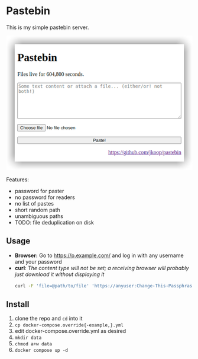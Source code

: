 # Pastebin

This is my simple pastebin server.

![](screenshot.png)

Features:

- password for paster
- no password for readers
- no list of pastes
- short random path
- unambiguous paths
- TODO: file deduplication on disk

## Usage

- **Browser:** Go to https://p.example.com/ and log in with any username and your password
- **curl**: _The content type will not be set; a receiving browser will probably just download it without displaying it_
  ```sh
  curl -F 'file=@path/to/file' 'https://anyuser:Change-This-Passphrase@p.example.com'
  ```

## Install

1. clone the repo and `cd` into it
2. `cp docker-compose.override{-example,}.yml`
3. edit docker-compose.override.yml as desired
4. `mkdir data`
5. `chmod a+w data`
6. `docker compose up -d`

